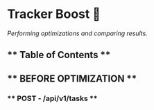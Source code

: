 # **Tracker Boost** 🚀
*Performing optimizations and comparing results.*

## ** Table of Contents **


##  ** BEFORE OPTIMIZATION **

### ** POST - /api/v1/tasks **